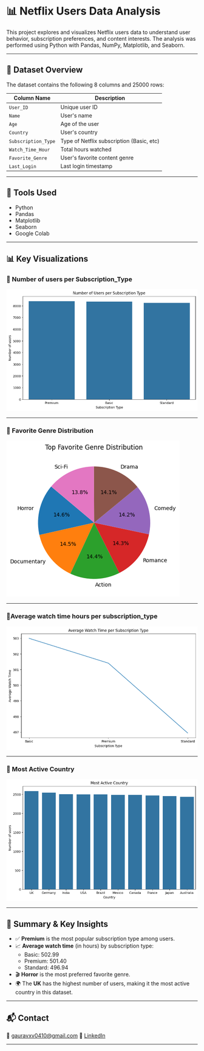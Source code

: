 # 📊 Netflix Users Data Analysis

This project explores and visualizes Netflix users data to understand user behavior, subscription preferences, and content interests. The analysis was performed using Python with Pandas, NumPy, Matplotlib, and Seaborn.

---

## 📁 Dataset Overview

The dataset contains the following 8 columns and 25000 rows:

| Column Name         | Description                                  |
|---------------------|----------------------------------------------|
| `User_ID	`         | Unique user ID                               |
| `Name`              | User's name                                  |
| `Age`               | Age of the user                              |
| `Country`           | User's country                               |
| `Subscription_Type` | Type of Netflix subscription (Basic, etc)    |
| `Watch_Time_Hour`   | Total hours watched                          |
| `Favorite_Genre`    | User's favorite content genre                |
| `Last_Login`        | Last login timestamp                         |

---

## 🧰 Tools Used

- Python
- Pandas
- Matplotlib
- Seaborn
- Google Colab

---

## 📊 Key Visualizations

### 🔸 Number of users per Subscription_Type 
![Subscription Type](Charts/subscription_total_users.png)

---

### 🔸 Favorite Genre Distribution
![Favorite Genre](Charts/fav_genre.png)

---

### 🔸Average watch time hours per subscription_type
![Watch Time by Age Group](Charts/avg_watch_time.png)

---

### 🔸 Most Active Country
![Most Active Country](Charts/most-active-country.png)

---

## 🧾 Summary & Key Insights

- ✅ **Premium** is the most popular subscription type among users.
- 📈 **Average watch time** (in hours) by subscription type:
  - Basic: 502.99  
  - Premium: 501.40  
  - Standard: 496.94  
- 🎬 **Horror** is the most preferred favorite genre.
- 🌍 The **UK** has the highest number of users, making it the most active country in this dataset.

---

## 📬 Contact

📧 gauravxv0410@gmail.com
🔗 [LinkedIn](https://www.linkedin.com/in/gauravxv)

---


